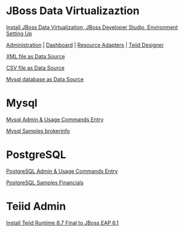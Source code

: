 JBoss Data Virtualizaztion
==========================

[Install JBoss Data Virtualization, JBoss Developer Studio, Environment Setting Up](jdv-installation.md)

[Administration](jdv-administraion.md)  [|]()  [Dashboard](jdv-dashboard-builder.md)  [|]()  [Resource Adapters](jdv-resource-adapter.md)  [|]()  [Teiid Designer](jdv-teiid-designer.md)

[XML file as Data Source](jdv-xmldatasource.md)

[CSV file as Data Source](jdv-csvdatasource.md)

[Mysql database as Data Source](jdv-mysqldatasource.md)


Mysql
=====

[Mysql Admin & Usage Commands Entry](mysql-usage-scripts.md)

[Mysql Samples brokerinfo](mysql-samples-brokerinfo.md)


PostgreSQL 
==========

[PostgreSQL Admin & Usage Commands Entry](postgres-usage-scripts.md)

[PostgreSQL Samples Financials](financials-psql.sql)


Teiid Admin
===========

[Install Teiid Runtime 8.7 Final to JBoss EAP 6.1](teiid-installation.md)
